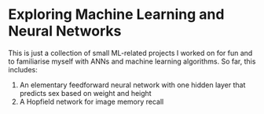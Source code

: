 # Exploring Machine Learning and Neural Networks

This is just a collection of small ML-related projects I worked on for fun and to familiarise myself with ANNs and machine learning algorithms. So far, this includes:

1. An elementary feedforward neural network with one hidden layer that predicts sex based on weight and height
2. A Hopfield network for image memory recall
